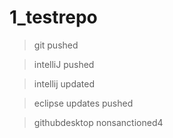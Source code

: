 # 1_testrepo
> git pushed

> intelliJ pushed

> intellij updated

> eclipse updates pushed

> githubdesktop nonsanctioned4
